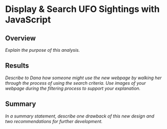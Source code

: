 #  Display & Search UFO Sightings with JavaScript
## Overview 
*Explain the purpose of this analysis.*
## Results 
*Describe to Dana how someone might use the new webpage by walking her through the process of using the search criteria. Use images of your webpage during the filtering process to support your explanation.*
## Summary
*In a summary statement, describe one drawback of this new design and two recommendations for further development.*

